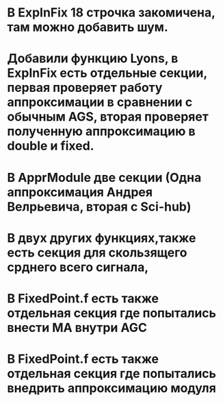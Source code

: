 # В ExpInFix 18 строчка закомичена, там можно добавить шум.
# Добавили функцию Lyons, в ExpInFix есть отдельные секции, первая проверяет работу аппроксимации в сравнении с обычным AGS, вторая проверяет полученную аппроксимацию в double и fixed.
# В ApprModule две секции (Одна аппроксимация Андрея Велрьевича, вторая с Sci-hub) 
# В двух других функциях,также есть секция для скользящего срднего всего сигнала,
# В FixedPoint.f есть также отдельная секция где попытались внести MA внутри AGC
# В FixedPoint.f есть также отдельная секция где попытались внедрить аппроксимацию модуля